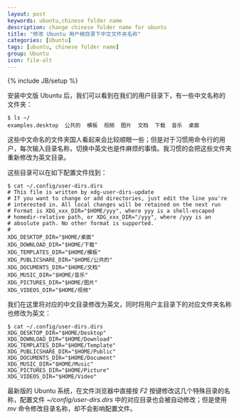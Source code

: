 ```yaml
---
layout: post
keywords: ubuntu,chinese folder name
description: change chinese folder name for ubuntu
title: "修改 Ubuntu 用户根目录下中文文件夹名称"
categories: [Ubuntu]
tags: [ubuntu, chinese folder name]
group: Ubuntu
icon: file-alt
---
```

{% include JB/setup %}

安装中文版 Ubuntu 后，我们可以看到在我们的用户目录下，有一些中文名称的文件夹：

    $ ls ~/
    examples.desktop  公共的  模板  视频  图片  文档  下载  音乐  桌面

这些中文命名的文件夹国人看起来会比较顺眼一些；但是对于习惯用命令行的用户，每次输入目录名称，切换中英文也是件麻烦的事情。我习惯的会把这些文件夹重新修改为英文目录。

这些目录可以在如下配置文件找到：

    $ cat ~/.config/user-dirs.dirs
    # This file is written by xdg-user-dirs-update
    # If you want to change or add directories, just edit the line you're
    # interested in. All local changes will be retained on the next run
    # Format is XDG_xxx_DIR="$HOME/yyy", where yyy is a shell-escaped
    # homedir-relative path, or XDG_xxx_DIR="/yyy", where /yyy is an
    # absolute path. No other format is supported.
    #
    XDG_DESKTOP_DIR="$HOME/桌面"
    XDG_DOWNLOAD_DIR="$HOME/下载"
    XDG_TEMPLATES_DIR="$HOME/模板"
    XDG_PUBLICSHARE_DIR="$HOME/公共的"
    XDG_DOCUMENTS_DIR="$HOME/文档"
    XDG_MUSIC_DIR="$HOME/音乐"
    XDG_PICTURES_DIR="$HOME/图片"
    XDG_VIDEOS_DIR="$HOME/视频"

<!--excerpt-->

我们在这里将对应的中文目录修改为英文，同时将用户主目录下的对应文件夹名称也修改为英文：

    $ cat ~/.config/user-dirs.dirs
    XDG_DESKTOP_DIR="$HOME/Desktop"
    XDG_DOWNLOAD_DIR="$HOME/Download"
    XDG_TEMPLATES_DIR="$HOME/Template"
    XDG_PUBLICSHARE_DIR="$HOME/Public"
    XDG_DOCUMENTS_DIR="$HOME/Document"
    XDG_MUSIC_DIR="$HOME/Music"
    XDG_PICTURES_DIR="$HOME/Picture"
    XDG_VIDEOS_DIR="$HOME/Video"

最新版的 Ubuntu 系统，在文件浏览器中直接按 *F2* 按键修改这几个特殊目录的名称，配置文件 *~/config/user-dirs.dirs* 中的对应目录也会被自动修改；但是使用 *mv* 命令修改目录名称，却不会影响配置文件。
